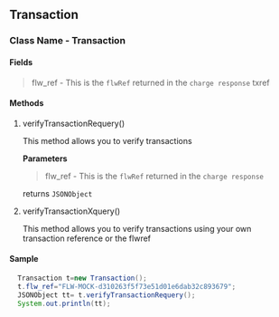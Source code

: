 ## Transaction

### Class Name - Transaction
#### Fields
>flw_ref - This is the `flwRef` returned in the `charge response`
>txref
#### Methods
1. verifyTransactionRequery()

    This method allows you to verify transactions
    
    **Parameters**
    
    >flw_ref - This is the `flwRef` returned in the `charge response`
    
    returns `JSONObject`
    
 2. verifyTransactionXquery()
 
    This method allows you to verify transactions using your own transaction reference or the flwref
 
#### Sample

```java
  Transaction t=new Transaction();
  t.flw_ref="FLW-MOCK-d310263f5f73e51d01e6dab32c893679";
  JSONObject tt= t.verifyTransactionRequery();
  System.out.println(tt);
```


